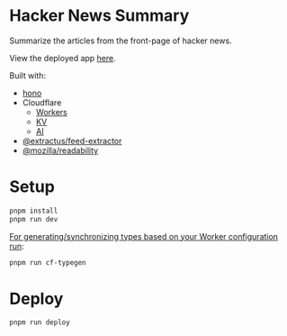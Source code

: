 # Hacker News Summary

Summarize the articles from the front-page of hacker news.

View the deployed app [here](https://hn-summary.cj-syntax.workers.dev/).

Built with:
* [hono](https://hono.dev/)
* Cloudflare
  * [Workers](https://developers.cloudflare.com/workers/)
  * [KV](https://developers.cloudflare.com/kv/)
  * [AI](https://developers.cloudflare.com/workers-ai/)
* [@extractus/feed-extractor](https://www.npmjs.com/package/@extractus/feed-extractor)
* [@mozilla/readability](https://www.npmjs.com/package/@mozilla/readability)

# Setup

```bash
pnpm install
pnpm run dev
```

[For generating/synchronizing types based on your Worker configuration run](https://developers.cloudflare.com/workers/wrangler/commands/#types):

```bash
pnpm run cf-typegen
```

# Deploy

```bash
pnpm run deploy
```
